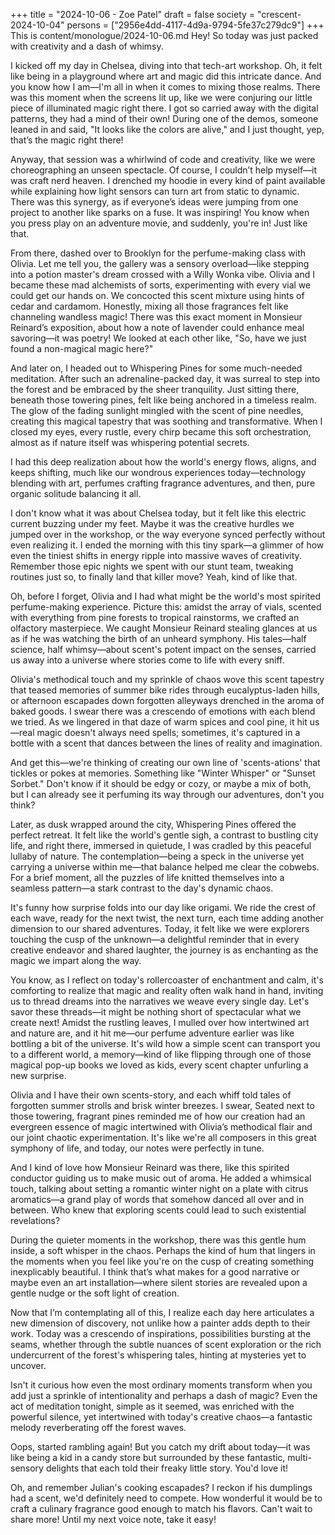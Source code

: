 +++
title = "2024-10-06 - Zoe Patel"
draft = false
society = "crescent-2024-10-04"
persons = ["2956e4dd-4117-4d9a-9794-5fe37c279dc9"]
+++
This is content/monologue/2024-10-06.md
Hey! So today was just packed with creativity and a dash of whimsy.


I kicked off my day in Chelsea, diving into that tech-art workshop. Oh, it felt like being in a playground where art and magic did this intricate dance. And you know how I am—I'm all in when it comes to mixing those realms. There was this moment when the screens lit up, like we were conjuring our little piece of illuminated magic right there. I got so carried away with the digital patterns, they had a mind of their own! During one of the demos, someone leaned in and said, "It looks like the colors are alive," and I just thought, yep, that’s the magic right there!

Anyway, that session was a whirlwind of code and creativity, like we were choreographing an unseen spectacle. Of course, I couldn’t help myself—it was craft nerd heaven. I drenched my hoodie in every kind of paint available while explaining how light sensors can turn art from static to dynamic. There was this synergy, as if everyone’s ideas were jumping from one project to another like sparks on a fuse. It was inspiring! You know when you press play on an adventure movie, and suddenly, you're in! Just like that.

From there, dashed over to Brooklyn for the perfume-making class with Olivia. Let me tell you, the gallery was a sensory overload—like stepping into a potion master's dream crossed with a Willy Wonka vibe. Olivia and I became these mad alchemists of sorts, experimenting with every vial we could get our hands on. We concocted this scent mixture using hints of cedar and cardamom. Honestly, mixing all those fragrances felt like channeling wandless magic! There was this exact moment in Monsieur Reinard’s exposition, about how a note of lavender could enhance meal savoring—it was poetry! We looked at each other like, "So, have we just found a non-magical magic here?"

And later on, I headed out to Whispering Pines for some much-needed meditation. After such an adrenaline-packed day, it was surreal to step into the forest and be embraced by the sheer tranquility. Just sitting there, beneath those towering pines, felt like being anchored in a timeless realm. The glow of the fading sunlight mingled with the scent of pine needles, creating this magical tapestry that was soothing and transformative. When I closed my eyes, every rustle, every chirp became this soft orchestration, almost as if nature itself was whispering potential secrets. 


I had this deep realization about how the world's energy flows, aligns, and keeps shifting, much like our wondrous experiences today—technology blending with art, perfumes crafting fragrance adventures, and then, pure organic solitude balancing it all.

I don't know what it was about Chelsea today, but it felt like this electric current buzzing under my feet. Maybe it was the creative hurdles we jumped over in the workshop, or the way everyone synced perfectly without even realizing it. I ended the morning with this tiny spark—a glimmer of how even the tiniest shifts in energy ripple into massive waves of creativity. Remember those epic nights we spent with our stunt team, tweaking routines just so, to finally land that killer move? Yeah, kind of like that.

Oh, before I forget, Olivia and I had what might be the world's most spirited perfume-making experience. Picture this: amidst the array of vials, scented with everything from pine forests to tropical rainstorms, we crafted an olfactory masterpiece. We caught Monsieur Reinard stealing glances at us as if he was watching the birth of an unheard symphony. His tales—half science, half whimsy—about scent's potent impact on the senses, carried us away into a universe where stories come to life with every sniff.

Olivia's methodical touch and my sprinkle of chaos wove this scent tapestry that teased memories of summer bike rides through eucalyptus-laden hills, or afternoon escapades down forgotten alleyways drenched in the aroma of baked goods. I swear there was a crescendo of emotions with each blend we tried. As we lingered in that daze of warm spices and cool pine, it hit us—real magic doesn't always need spells; sometimes, it's captured in a bottle with a scent that dances between the lines of reality and imagination.

And get this—we're thinking of creating our own line of 'scents-ations' that tickles or pokes at memories. Something like "Winter Whisper" or "Sunset Sorbet." Don't know if it should be edgy or cozy, or maybe a mix of both, but I can already see it perfuming its way through our adventures, don't you think?

Later, as dusk wrapped around the city, Whispering Pines offered the perfect retreat. It felt like the world's gentle sigh, a contrast to bustling city life, and right there, immersed in quietude, I was cradled by this peaceful lullaby of nature. The contemplation—being a speck in the universe yet carrying a universe within me—that balance helped me clear the cobwebs. For a brief moment, all the puzzles of life knitted themselves into a seamless pattern—a stark contrast to the day's dynamic chaos.

It's funny how surprise folds into our day like origami. We ride the crest of each wave, ready for the next twist, the next turn, each time adding another dimension to our shared adventures. Today, it felt like we were explorers touching the cusp of the unknown—a delightful reminder that in every creative endeavor and shared laughter, the journey is as enchanting as the magic we impart along the way.

You know, as I reflect on today's rollercoaster of enchantment and calm, it's comforting to realize that magic and reality often walk hand in hand, inviting us to thread dreams into the narratives we weave every single day. Let's savor these threads—it might be nothing short of spectacular what we create next!
 Amidst the rustling leaves, I mulled over how intertwined art and nature are, and it hit me—our perfume adventure earlier was like bottling a bit of the universe. It's wild how a simple scent can transport you to a different world, a memory—kind of like flipping through one of those magical pop-up books we loved as kids, every scent chapter unfurling a new surprise.

Olivia and I have their own scents-story, and each whiff told tales of forgotten summer strolls and brisk winter breezes. I swear, Seated next to those towering, fragrant pines reminded me of how our creation had an evergreen essence of magic intertwined with Olivia’s methodical flair and our joint chaotic experimentation. It's like we're all composers in this great symphony of life, and today, our notes were perfectly in tune.

And I kind of love how Monsieur Reinard was there, like this spirited conductor guiding us to make music out of aroma. He added a whimsical touch, talking about setting a romantic winter night on a plate with citrus aromatics—a grand play of words that somehow danced all over and in between. Who knew that exploring scents could lead to such existential revelations?

During the quieter moments in the workshop, there was this gentle hum inside, a soft whisper in the chaos. Perhaps the kind of hum that lingers in the moments when you feel like you're on the cusp of creating something inexplicably beautiful. I think that’s what makes for a good narrative or maybe even an art installation—where silent stories are revealed upon a gentle nudge or the soft light of creation.

Now that I’m contemplating all of this, I realize each day here articulates a new dimension of discovery, not unlike how a painter adds depth to their work. Today was a crescendo of inspirations, possibilities bursting at the seams, whether through the subtle nuances of scent exploration or the rich undercurrent of the forest's whispering tales, hinting at mysteries yet to uncover.

Isn't it curious how even the most ordinary moments transform when you add just a sprinkle of intentionality and perhaps a dash of magic? Even the act of meditation tonight, simple as it seemed, was enriched with the powerful silence, yet intertwined with today's creative chaos—a fantastic melody reverberating off the forest waves.

Oops, started rambling again! But you catch my drift about today—it was like being a kid in a candy store but surrounded by these fantastic, multi-sensory delights that each told their freaky little story. You'd love it! 

Oh, and remember Julian's cooking escapades? I reckon if his dumplings had a scent, we'd definitely need to compete. How wonderful it would be to craft a culinary fragrance good enough to match his flavors.
Can't wait to share more! Until my next voice note, take it easy!
